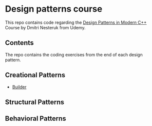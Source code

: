 # Design patterns course

This repo contains code regarding the [Design Patterns in Modern C++](https://www.udemy.com/course/patterns-cplusplus/) Course by Dmitri Nesteruk from Udemy.

## Contents

The repo contains the coding exercises from the end of each design pattern.

## Creational Patterns

 - [Builder](Builder/)
 
## Structural Patterns

## Behavioral Patterns
